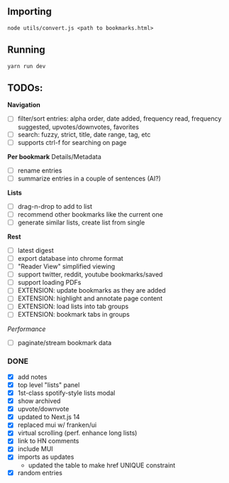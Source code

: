 ## Importing
```
node utils/convert.js <path to bookmarks.html>
```

## Running
```
yarn run dev
```

## TODOs:
**Navigation**
  * [ ] filter/sort entries: alpha order, date added, frequency read, frequency suggested, upvotes/downvotes, favorites
  * [ ] search: fuzzy, strict, title, date range, tag, etc
  * [ ] supports ctrl-f for searching on page

**Per bookmark**
  Details/Metadata
  - [ ] rename entries
  - [ ] summarize entries in a couple of sentences (AI?)
  
**Lists**
  - [ ] drag-n-drop to add to list
  - [ ] recommend other bookmarks like the current one
  - [ ] generate similar lists, create list from single

**Rest**
  - [ ] latest digest
  - [ ] export database into chrome format
  - [ ] "Reader View" simplified viewing
  - [ ] support twitter, reddit, youtube bookmarks/saved
  - [ ] support loading PDFs
  - [ ] EXTENSION: update bookmarks as they are added
  - [ ] EXTENSION: highlight and annotate page content
  - [ ] EXTENSION: load lists into tab groups
  - [ ] EXTENSION: bookmark tabs in groups

*Performance*
- [ ] paginate/stream bookmark data


### DONE
- [x] add notes
- [x] top level "lists" panel
- [x] 1st-class spotify-style lists modal
- [x] show archived
- [x] upvote/downvote
- [x] updated to Next.js 14
- [x] replaced mui w/ franken/ui
- [x] virtual scrolling (perf. enhance long lists)
- [x] link to HN comments
- [x] include MUI
- [x] imports as updates 
  - updated the table to make href UNIQUE constraint
- [x] random entries
